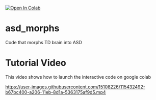 [![Open In Colab](https://colab.research.google.com/assets/colab-badge.svg)](https://colab.research.google.com/github/Aglinskas/asd_morphs/blob/main/ShowMorphs.ipynb)

# asd_morphs
Code that morphs TD brain into ASD
 
# Tutorial Video
This video shows how to launch the interactive code on google colab

https://user-images.githubusercontent.com/15108226/115432492-b67bc400-a206-11eb-8d1a-5363175af9d5.mp4


 
 
